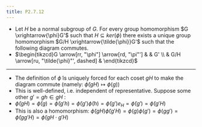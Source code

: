 ```yaml
---
title: P2.7.12
---
```

 - Let <i>H</i> be a normal subgroup of <i>G</i>. For every group homomorphism $G \xrightarrow{\phi}G'$ such that $H \subseteq ker(\phi)$ there exists a unique group homomorphism $G/H \xrightarrow{\tilde{\phi}}G'$ such that the following diagram commutes.
 - $\begin{tikzcd}G \arrow[rr, "\phi"] \arrow[rd, "\pi"'] & & G' \\ & G/H \arrow[ru, "\tilde{\phi}"', dashed] & \end{tikzcd}$

***
 - The definition of $\tilde\phi$ is uniquely forced for each coset <i>gH</i> to make the diagram commute (namely: $\tilde\phi(gH)\mapsto \phi(g)$)
 - This is well-defined, i.e. independent of representative. Suppose some other $g' = gh \in gH$ :
 -  $\tilde\phi(gH)=\tilde\phi(g)=\tilde\phi(g'h)=\tilde\phi(g')\tilde\phi(h)=\tilde\phi(g')e_H=\tilde\phi(g')=\tilde\phi(g'H)$
 - This is also a homomorphism: $\tilde\phi(gH)\tilde\phi(g'H)=\phi(g)\phi(g')=\phi(gg')=\tilde\phi(gg'H)=\tilde\phi(gH\cdot g'H)$
